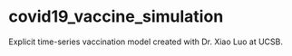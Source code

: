 # covid19_vaccine_simulation
Explicit time-series vaccination model created with Dr. Xiao Luo at UCSB. 

